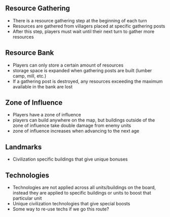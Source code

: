 ## Resource Gathering
- There is a resource gathering step at the beginning of each turn
- Resources are gathered from villagers placed at specific gathering posts
- After this step, players must wait until their next turn to gather more resources

## Resource Bank
- Players can only store a certain amount of resources
- storage space is expanded when gathering posts are built (lumber camp, mill, etc.)
- If a gathering post is destroyed, any resources exceeding the maximum available in the bank are lost

## Zone of Influence
- Players have a zone of influence
- players can build anywhere on the map, but buildings outside of the zone of influence take double damage from enemy units
- zone of influence increases when advancing to the next age

## Landmarks
- Civilization specific buildings that give unique bonuses

## Technologies
- Technologies are not applied across all units/buildings on the board, instead they are applied to specific buildings or units to boost that particular unit
- Unique civilization technologies that give special boosts
- Some way to re-use techs if we go this route?